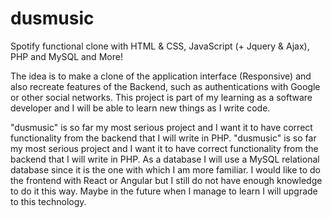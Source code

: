 # dusmusic
Spotify functional clone with HTML & CSS, JavaScript (+ Jquery & Ajax), PHP and MySQL and More!

The idea is to make a clone of the application interface (Responsive) and also recreate features of the Backend, such as authentications with Google or other social networks. This project is part of my learning as a software developer and I will be able to learn new things as I write code.

"dusmusic" is so far my most serious project and I want it to have correct functionality from the backend that I will write in PHP. "dusmusic" is so far my most serious project and I want it to have correct functionality from the backend that I will write in PHP. As a database I will use a MySQL relational database since it is the one with which I am more familiar. I would like to do the frontend with React or Angular but I still do not have enough knowledge to do it this way. Maybe in the future when I manage to learn I will upgrade to this technology. 
